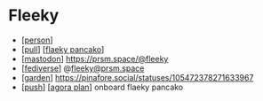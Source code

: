 # Fleeky

- [[person]]
- [[pull]] [[flaeky pancako]]
- [[mastodon]] https://prsm.space/@fleeky
- [[fediverse]] @fleeky@prsm.space
- [[garden]] https://pinafore.social/statuses/105472378271633967
- [[push]] [[agora plan]] onboard flaeky pancako


[//begin]: # "Autogenerated link references for markdown compatibility"
[person]: person "Person"
[pull]: pull "Pull"
[flaeky pancako]: flaeky-pancako "Flaeky Pancako"
[mastodon]: mastodon "Mastodon"
[fediverse]: fediverse "Fediverse"
[garden]: garden "Garden"
[push]: push "Push"
[agora plan]: agora-plan "Agora Plan"
[//end]: # "Autogenerated link references"